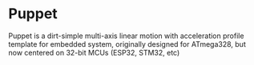# Puppet
Puppet is a dirt-simple multi-axis linear motion with acceleration profile template for embedded system, originally designed for ATmega328, but now centered on 32-bit MCUs (ESP32, STM32, etc)
